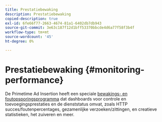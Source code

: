 ```yaml
---
title: Prestatiebewaking
description: Prestatiebewaking
copied-description: true
exl-id: 6fe66f77-2663-4674-81a1-6402db7db943
source-git-commit: 3e63c187f12d1bff53370bbcde4d6a77f58f3b4f
workflow-type: tm+mt
source-wordcount: '45'
ht-degree: 0%

---
```


# Prestatiebewaking {#monitoring-performance}

De Primetime Ad Insertion heeft een speciale [bewakings- en foutopsporingsprogramma](https://ssai.console.primetime.adobe.com/) dat dashboards voor controle en toevoegingsprestaties en de dienststatus omvat, zoals HTTP succes/foutenpercentages, gezamenlijke verzoeken/zittingen, en creatieve statistieken, het zuiveren en meer.
